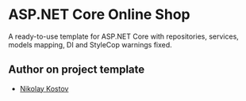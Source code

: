 # ASP.NET Core Online Shop

A ready-to-use template for ASP.NET Core with repositories, services, models mapping, DI and StyleCop warnings fixed.

## Author on project template

- [Nikolay Kostov](https://github.com/NikolayIT)